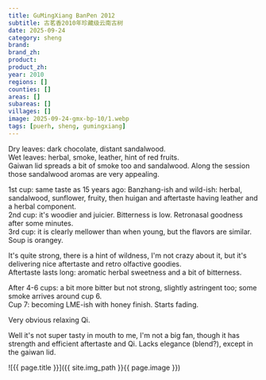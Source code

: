 ```yaml
---
title: GuMingXiang BanPen 2012
subtitle: 古茗香2010年珍藏级云南古树
date: 2025-09-24
category: sheng
brand: 
brand_zh: 
product: 
product_zh: 
year: 2010
regions: []
counties: []
areas: []
subareas: []
villages: []
image: 2025-09-24-gmx-bp-10/1.webp
tags: [puerh, sheng, gumingxiang]
---
```


Dry leaves: dark chocolate, distant sandalwood.\
Wet leaves: herbal, smoke, leather, hint of red fruits.\
Gaiwan lid spreads a bit of smoke too and sandalwood. Along the session those sandalwood aromas are very appealing.

1st cup: same taste as 15 years ago: Banzhang-ish and wild-ish: herbal, sandalwood, sunflower, fruity, then huigan and aftertaste having leather and a herbal component.\
2nd cup: it's woodier and juicier. Bitterness is low. Retronasal goodness after some minutes.\
3rd cup: it is clearly mellower than when young, but the flavors are similar.
Soup is orangey.

It's quite strong, there is a hint of wildness, I'm not crazy about it, but it's delivering nice aftertaste and retro olfactive goodies.\
Aftertaste lasts long: aromatic herbal sweetness and a bit of bitterness.

After 4-6 cups: a bit more bitter but not strong, slightly astringent too; some smoke arrives around cup 6.\
Cup 7: becoming LME-ish with honey finish. Starts fading.

Very obvious relaxing Qi. 

Well it's not super tasty in mouth to me, I'm not a big fan, though it has strength and efficient aftertaste and Qi. Lacks elegance (blend?), except in the gaiwan lid.

![{{ page.title }}]({{ site.img_path }}{{ page.image }})

